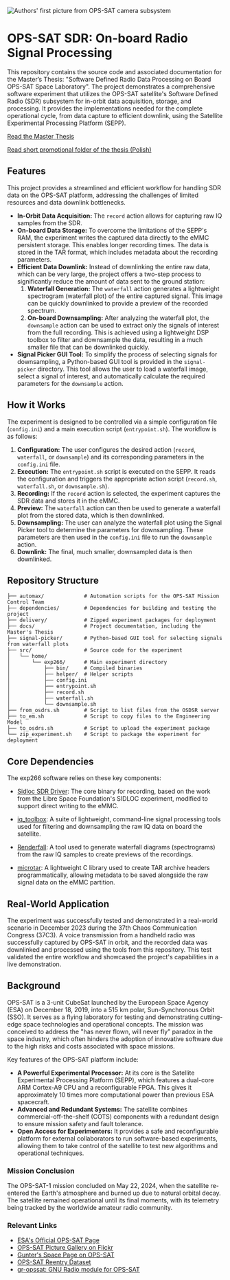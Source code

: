 ![Authors' first picture from OPS-SAT camera subsystem](docs/img_msec_1693941828514_2_cs.png)

# OPS-SAT SDR: On-board Radio Signal Processing

This repository contains the source code and associated documentation for the Master’s Thesis: "Software Defined Radio Data Processing on Board OPS-SAT Space Laboratory". The project demonstrates a comprehensive software experiment that utilizes the OPS-SAT satellite's Software Defined Radio (SDR) subsystem for in-orbit data acquisition, storage, and processing. It provides the implementations needed for the complete operational cycle, from data capture to efficient downlink, using the Satellite Experimental Processing Platform (SEPP).

[Read the Master Thesis](docs/Software%20Defined%20Radio%20data%20processing%20on%20board%20OPS-SAT%20Space%20Laboratory%20-%20Master%20Thesis%2C%20Marcin%20Jasiukowicz%2C%20s176214.pdf)

[Read short promotional folder of the thesis (Polish)](docs/Jasiukowicz_master-thesis_promo-folder.pdf)

## Features

This project provides a streamlined and efficient workflow for handling SDR data on the OPS-SAT platform, addressing the challenges of limited resources and data downlink bottlenecks.

  * **In-Orbit Data Acquisition:** The `record` action allows for capturing raw IQ samples from the SDR.
  * **On-board Data Storage:** To overcome the limitations of the SEPP's RAM, the experiment writes the captured data directly to the eMMC persistent storage. This enables longer recording times. The data is stored in the TAR format, which includes metadata about the recording parameters.
  * **Efficient Data Downlink:** Instead of downlinking the entire raw data, which can be very large, the project offers a two-step process to significantly reduce the amount of data sent to the ground station:
    1.  **Waterfall Generation:** The `waterfall` action generates a lightweight spectrogram (waterfall plot) of the entire captured signal. This image can be quickly downlinked to provide a preview of the recorded spectrum.
    2.  **On-board Downsampling:** After analyzing the waterfall plot, the `downsample` action can be used to extract only the signals of interest from the full recording. This is achieved using a lightweight DSP toolbox to filter and downsample the data, resulting in a much smaller file that can be downlinked quickly.
  * **Signal Picker GUI Tool:** To simplify the process of selecting signals for downsampling, a Python-based GUI tool is provided in the `signal-picker` directory. This tool allows the user to load a waterfall image, select a signal of interest, and automatically calculate the required parameters for the `downsample` action.

## How it Works

The experiment is designed to be controlled via a simple configuration file (`config.ini`) and a main execution script (`entrypoint.sh`). The workflow is as follows:

1.  **Configuration:** The user configures the desired action (`record`, `waterfall`, or `downsample`) and its corresponding parameters in the `config.ini` file.
2.  **Execution:** The `entrypoint.sh` script is executed on the SEPP. It reads the configuration and triggers the appropriate action script (`record.sh`, `waterfall.sh`, or `downsample.sh`).
3.  **Recording:** If the `record` action is selected, the experiment captures the SDR data and stores it in the eMMC.
4.  **Preview:** The `waterfall` action can then be used to generate a waterfall plot from the stored data, which is then downlinked.
5.  **Downsampling:** The user can analyze the waterfall plot using the Signal Picker tool to determine the parameters for downsampling. These parameters are then used in the `config.ini` file to run the `downsample` action.
6.  **Downlink:** The final, much smaller, downsampled data is then downlinked.

## Repository Structure

```
├── automax/             # Automation scripts for the OPS-SAT Mission Control Team
├── dependencies/        # Dependencies for building and testing the project
├── delivery/            # Zipped experiment packages for deployment
├── docs/                # Project documentation, including the Master's Thesis
├── signal-picker/       # Python-based GUI tool for selecting signals from waterfall plots
├── src/                 # Source code for the experiment
│   └── home/
│       └── exp266/      # Main experiment directory
│           ├── bin/     # Compiled binaries
│           ├── helper/  # Helper scripts
│           ├── config.ini
│           ├── entrypoint.sh
│           ├── record.sh
│           ├── waterfall.sh
│           └── downsample.sh
├── from_osdrs.sh        # Script to list files from the OSDSR server
├── to_em.sh             # Script to copy files to the Engineering Model
├── to_osdrs.sh          # Script to upload the experiment package
└── zip_experiment.sh    # Script to package the experiment for deployment
```

## Core Dependencies
The exp266 software relies on these key components:

* [Sidloc SDR Driver](https://gitlab.com/librespacefoundation/ops-sat-sidloc/gr-sidloc-port): The core binary for recording, based on the work from the Libre Space Foundation's SIDLOC experiment, modified to support direct writing to the eMMC.

* [iq_toolbox](https://github.com/emvivre/iq_toolbox): A suite of lightweight, command-line signal processing tools used for filtering and downsampling the raw IQ data on board the satellite.

* [Renderfall](https://github.com/TomMladenov/renderfall): A tool used to generate waterfall diagrams (spectrograms) from the raw IQ samples to create previews of the recordings.

* [microtar](https://github.com/rxi/microtar): A lightweight C library used to create TAR archive headers programmatically, allowing metadata to be saved alongside the raw signal data on the eMMC partition.

## Real-World Application

The experiment was successfully tested and demonstrated in a real-world scenario in December 2023 during the 37th Chaos Communication Congress (37C3). A voice transmission from a handheld radio was successfully captured by OPS-SAT in orbit, and the recorded data was downlinked and processed using the tools from this repository. This test validated the entire workflow and showcased the project's capabilities in a live demonstration.

## Background

OPS-SAT is a 3-unit CubeSat launched by the European Space Agency (ESA) on December 18, 2019, into a 515 km polar, Sun-Synchronous Orbit (SSO). It serves as a flying laboratory for testing and demonstrating cutting-edge space technologies and operational concepts. The mission was conceived to address the "has never flown, will never fly" paradox in the space industry, which often hinders the adoption of innovative software due to the high risks and costs associated with space missions.

Key features of the OPS-SAT platform include:

  * **A Powerful Experimental Processor:** At its core is the Satellite Experimental Processing Platform (SEPP), which features a dual-core ARM Cortex-A9 CPU and a reconfigurable FPGA. This gives it approximately 10 times more computational power than previous ESA spacecraft.
  * **Advanced and Redundant Systems:** The satellite combines commercial-off-the-shelf (COTS) components with a redundant design to ensure mission safety and fault tolerance.
  * **Open Access for Experimenters:** It provides a safe and reconfigurable platform for external collaborators to run software-based experiments, allowing them to take control of the satellite to test new algorithms and operational techniques.

### Mission Conclusion
The OPS-SAT-1 mission concluded on May 22, 2024, when the satellite re-entered the Earth's atmosphere and burned up due to natural orbital decay. The satellite remained operational until its final moments, with its telemetry being tracked by the worldwide amateur radio community.

### Relevant Links

  * [ESA's Official OPS-SAT Page](https://www.esa.int/Enabling_Support/Operations/OPS-SAT)
  * [OPS-SAT Picture Gallery on Flickr](https://www.flickr.com/photos/esa_events/albums/72157716491073681/)
  * [Gunter's Space Page on OPS-SAT](https://space.skyrocket.de/doc_sdat/ops-sat.htm)
  * [OPS-SAT Reentry Dataset](https://opssat.esa.int/ops-sat-1/reentry_dataset/)
  * [gr-opssat: GNU Radio module for OPS-SAT](https://github.com/esa/gr-opssat)
